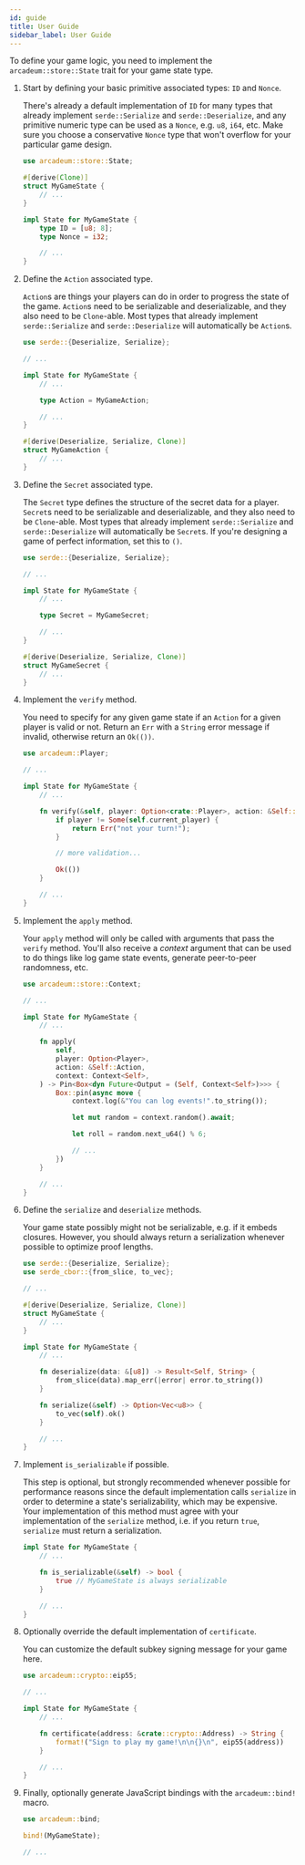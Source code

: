 ```yaml
---
id: guide
title: User Guide
sidebar_label: User Guide
---
```


To define your game logic, you need to implement the `arcadeum::store::State` trait for your game state type.

1. Start by defining your basic primitive associated types: `ID` and `Nonce`.

   There's already a default implementation of `ID` for many types that already implement `serde::Serialize` and `serde::Deserialize`, and any primitive numeric type can be used as a `Nonce`, e.g. `u8`, `i64`, etc.
   Make sure you choose a conservative `Nonce` type that won't overflow for your particular game design.

   ```rust
   use arcadeum::store::State;

   #[derive(Clone)]
   struct MyGameState {
       // ...
   }

   impl State for MyGameState {
       type ID = [u8; 8];
       type Nonce = i32;

       // ...
   }
   ```

2. Define the `Action` associated type.

   `Action`s are things your players can do in order to progress the state of the game.
   `Action`s need to be serializable and deserializable, and they also need to be `Clone`-able.
   Most types that already implement `serde::Serialize` and `serde::Deserialize` will automatically be `Action`s.

   ```rust
   use serde::{Deserialize, Serialize};

   // ...

   impl State for MyGameState {
       // ...

       type Action = MyGameAction;

       // ...
   }

   #[derive(Deserialize, Serialize, Clone)]
   struct MyGameAction {
       // ...
   }
   ```

3. Define the `Secret` associated type.

   The `Secret` type defines the structure of the secret data for a player.
   `Secret`s need to be serializable and deserializable, and they also need to be `Clone`-able.
   Most types that already implement `serde::Serialize` and `serde::Deserialize` will automatically be `Secret`s.
   If you're designing a game of perfect information, set this to `()`.

   ```rust
   use serde::{Deserialize, Serialize};

   // ...

   impl State for MyGameState {
       // ...

       type Secret = MyGameSecret;

       // ...
   }

   #[derive(Deserialize, Serialize, Clone)]
   struct MyGameSecret {
       // ...
   }
   ```

4. Implement the `verify` method.

   You need to specify for any given game state if an `Action` for a given player is valid or not.
   Return an `Err` with a `String` error message if invalid, otherwise return an `Ok(())`.

   ```rust
   use arcadeum::Player;

   // ...

   impl State for MyGameState {
       // ...

       fn verify(&self, player: Option<crate::Player>, action: &Self::Action) -> Result<(), String> {
           if player != Some(self.current_player) {
               return Err("not your turn!");
           }

           // more validation...

           Ok(())
       }

       // ...
   }
   ```

5. Implement the `apply` method.

   Your `apply` method will only be called with arguments that pass the `verify` method.
   You'll also receive a *context* argument that can be used to do things like log game state events, generate peer-to-peer randomness, etc.

   ```rust
   use arcadeum::store::Context;

   // ...

   impl State for MyGameState {
       // ...

       fn apply(
           self,
           player: Option<Player>,
           action: &Self::Action,
           context: Context<Self>,
       ) -> Pin<Box<dyn Future<Output = (Self, Context<Self>)>>> {
           Box::pin(async move {
               context.log(&"You can log events!".to_string());

               let mut random = context.random().await;

               let roll = random.next_u64() % 6;

               // ...
           })
       }

       // ...
   }
   ```

6. Define the `serialize` and `deserialize` methods.

   Your game state possibly might not be serializable, e.g. if it embeds closures.
   However, you should always return a serialization whenever possible to optimize proof lengths.

   ```rust
   use serde::{Deserialize, Serialize};
   use serde_cbor::{from_slice, to_vec};

   // ...

   #[derive(Deserialize, Serialize, Clone)]
   struct MyGameState {
       // ...
   }

   impl State for MyGameState {
       // ...

       fn deserialize(data: &[u8]) -> Result<Self, String> {
           from_slice(data).map_err(|error| error.to_string())
       }

       fn serialize(&self) -> Option<Vec<u8>> {
           to_vec(self).ok()
       }

       // ...
   }
   ```

7. Implement `is_serializable` if possible.

   This step is optional, but strongly recommended whenever possible for performance reasons since the default implementation calls `serialize` in order to determine a state's serializability, which may be expensive.
   Your implementation of this method must agree with your implementation of the `serialize` method, i.e. if you return `true`, `serialize` must return a serialization.

   ```rust
   impl State for MyGameState {
       // ...

       fn is_serializable(&self) -> bool {
           true // MyGameState is always serializable
       }

       // ...
   }
   ```

8. Optionally override the default implementation of `certificate`.

   You can customize the default subkey signing message for your game here.

   ```rust
   use arcadeum::crypto::eip55;

   // ...

   impl State for MyGameState {
       // ...

       fn certificate(address: &crate::crypto::Address) -> String {
           format!("Sign to play my game!\n\n{}\n", eip55(address))
       }

       // ...
   }
   ```

9. Finally, optionally generate JavaScript bindings with the `arcadeum::bind!` macro.

   ```rust
   use arcadeum::bind;

   bind!(MyGameState);

   // ...
   ```

